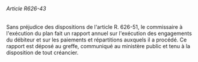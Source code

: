 ###### Article R626-43

Sans préjudice des dispositions de l'article R. 626-51, le commissaire à l'exécution du plan fait un rapport annuel sur l'exécution des engagements du débiteur et sur les paiements et répartitions auxquels il a procédé. Ce rapport est déposé au greffe, communiqué au ministère public et tenu à la disposition de tout créancier.

